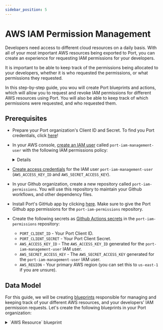 ```yaml
---
sidebar_position: 5
---
```


# AWS IAM Permission Management

Developers need access to different cloud resources on a daily basis. With all of your most important AWS resources being exported to Port, you can create an experience for requesting IAM permissions for your developers.

It is important to be able to keep track of the permissions being allocated to your developers, whether it is who requested the permissions, or what permissions they requested.

In this step-by-step guide, you wou will create Port blueprints and actions, which will allow you to request and revoke IAM permissions for different AWS resources using Port. You will also be able to keep track of which permissions were requested, and who requested them.

## Prerequisites
- Prepare your Port organization's Client ID and Secret. To find you Port credentials, click [here](/docs/build-your-software-catalog/sync-data-to-catalog/api/api.md#find-your-port-credentials)!
- In your AWS console, [create an IAM user](https://docs.aws.amazon.com/IAM/latest/UserGuide/id_users_create.html) called `port-iam-management-user` with the following IAM permissions policy:
    <details>

        <summary>IAM policy json </summary>

        ```json showLineNumber
        {
            "Version": "2012-10-17",
            "Statement": [
                {
                    "Effect": "Allow",
                    "Action": [
                        "iam:CreateRole",
                        "iam:UpdateRole",
                        "iam:DeleteRole",
                        "iam:AttachRolePolicy",
                        "iam:DetachRolePolicy"
                    ],
                    "Resource": "*"
                }
            ]
        }
        ```
    </details>
- [Create access credentials](https://docs.aws.amazon.com/IAM/latest/UserGuide/id_credentials_access-keys.html) for the IAM user `port-iam-management-user` (`AWS_ACCESS_KEY_ID` and `AWS_SECRET_ACCESS_KEY`).

- In your Github organization, create a new repository called `port-iam-permissions`. You will use this repository to maintain your Github workflows, and other dependency files.

- Install Port's GitHub app by clicking [here](https://github.com/apps/getport-io/installations/new). Make sure to give the Port Github app permissions for the `port-iam-permissions` repository.

- Create the following secrets as [Github Actions secrets](https://docs.github.com/en/actions/security-guides/using-secrets-in-github-actions) in the `port-iam-permissions` repository:
    - `PORT_CLIENT_ID` - Your Port Client ID.
    - `PORT_CLIENT_SECRET` - Your Port Client Secret.
    - `AWS_ACCESS_KEY_ID` - The `AWS_ACCESS_KEY_ID` generated for the `port-iam-management-user` IAM user.
    - `AWS_SECRET_ACCESS_KEY` - The `AWS_SECRET_ACCESS_KEY` generated for the `port-iam-management-user` IAM user.
    - `AWS_REGION` - Your primary AWS region (you can set this to `us-east-1` if you are unsure).

## Data Model
For this guide, we will be creating [blueprints](/docs/build-your-software-catalog/define-your-data-model/define-your-data-model.md) responsible for managing and keeping track of your different AWS resources, and your developers' IAM permission requests. 
Let's create the following blueprints in your Port organization:

<details>
    <summary>`AWS Resource` blueprint</summary>

    The entities of this blueprint will represent different AWS resources we want to manage IAM permissions for.
    
    ```json showLineNumber
    {
        "identifier": "aws_resource",
        "title": "AWS Resource",
        "icon": "AWS",
        "schema": {
            "properties": {
                "tags": {
                    "items": {
                        "type": "object"
                    },
                    "title": "Tags",
                    "type": "array",
                    "icon": "DefaultProperty"
                },
                "resource_type": {
                    "icon": "DefaultProperty",
                    "title": "Resource Type",
                    "type": "string",
                    "enum": [
                        "S3",
                        "EC2"
                    ],
                    "enumColors": {
                        "S3": "blue",
                        "EC2": "green"
                    }
                }
            },
            "required": []
        },
        "mirrorProperties": {},
        "calculationProperties": {},
        "aggregationProperties": {},
        "relations": {}
    }
    ```
    </details>

<details>
    <summary>`IAM Permissions` blueprint</summary>

    The entities of this blueprint will represent different AWS IAM permissions that can be associated to an IAM Policy (`s3:DeleteBucket`, `s3:PutObject`, `ec2:StopInstances`, `ec2:TerminateInstances`).

    ```json showLineNumber
    {
        "identifier": "iamPermissions",
        "title": "IAM Permissions",
        "icon": "Lock",
        "schema": {
            "properties": {
                "resource_type": {
                    "icon": "AWS",
                    "title": "Resource Type",
                    "type": "string",
                    "enum": [
                        "S3",
                        "EC2"
                    ],
                    "enumColors": {
                        "S3": "lightGray",
                        "EC2": "lightGray"
                    }
                }
            },
            "required": []
        },
        "mirrorProperties": {},
        "calculationProperties": {},
        "aggregationProperties": {},
        "relations": {}
    }
    ```
    </details>


<details>
    <summary>`Provisioned Permissions` blueprint</summary>

    The entities of this blueprint will represent the permissions which were created and managed using Port.

    ```json showLineNumber
    {
        "identifier": "provisioned_permissions",
        "description": "This blueprint represents a set of provisioned permissions for some AWS resource",
        "title": "Provisioned Permissions",
        "icon": "Lock",
        "schema": {
            "properties": {
                "requester": {
                    "title": "Requester",
                    "type": "string",
                    "format": "user",
                    "icon": "DefaultProperty"
                },
                "iam_policy": {
                    "title": "IAM Policy",
                    "type": "object",
                    "icon": "Lock",
                    "description": "The IAM policy given for this temporary permission"
                },
                "sign_in_url": {
                    "icon": "DefaultProperty",
                    "title": "Sign-in URL",
                    "type": "string",
                    "description": "The sign-in URL for this temporary permission",
                    "format": "url"
                },
                "policy_arn": {
                    "title": "Policy ARN",
                    "type": "string",
                    "icon": "DefaultProperty"
                },
                "role_arn": {
                    "title": "Role ARN",
                    "type": "string",
                    "icon": "DefaultProperty"
                }
            },
            "required": []
        },
        "mirrorProperties": {},
        "calculationProperties": {},
        "aggregationProperties": {},
        "relations": {
            "permissions": {
                "title": "Permissions",
                "target": "iamPermissions",
                "required": false,
                "many": true
            },
            "aws_resource": {
                "title": "AWS Resource",
                "target": "aws_resource",
                "required": false,
                "many": false
            }
        }
    }
    ```
    </details>

:::note
For this guide's simplicity, the blueprints above have pre-defined options for resource types, which are `EC2` and `S3`. 

The blueprints can be modified to support for any type of AWS resource by adding extra options to the `resource_type` properties, both in the `AWS Resource` and the `IAM Permissions` blueprints.
:::

<p align="center">
<img src='/img/build-your-software-catalog/sync-data-to-catalog/cloud-providers/aws/iam-permissions-data-model.png' width='75%' border='1px' />
</p>

## Actions
We want to be able to provision and revoke permissions for AWS resources from Port. To do so, we will need to create some [Port actions](/docs/create-self-service-experiences/create-self-service-experiences.md) in our Port organization. 

To do so, we will define Port actions using the Port UI. These actions will trigger Github workflows which will be used as our actions' backends.

### Actions backend - Github Workflows
As mentioned in the [prerequisites](#prerequisites), in this guide we will be using [Github actions](https://docs.github.com/en/actions) as a backend for our Port actions. To do this, we will create 2 Github workflow files, and 2 JSON files which will be used as templates for developer IAM permissions. 

The files mentioned above should be created in the `port-iam-permissions` repository you set up in the prerequisites section.

In the workflow files, we will be using the [AWS CLI](https://aws.amazon.com/cli/) to interact with AWS, and to create and delete the relevant resources when managing the IAM permissions using Port.

Create the following files your `port-iam-permissions` repository, in the correct folder as appears in the filename:

<details>
    <summary>`Create permissions for AWS resource` Github workflow</summary>

    This workflow is responsible for creating new IAM permissions for an AWS resource.

    ```yaml showLineNumber title=".github/workflows/create-iam-permissions.yaml"
    name: Create permissions for AWS resource
    on:
        workflow_dispatch:
            inputs:
                port_payload:
                    type: string
                    required: true
                    description: The Port Payload for triggering this action                

    jobs:
        create-iam-permissions:
            name: Create IAM permissions
            runs-on: ubuntu-latest
            env:
            POLICY_NAME: Permission-${{github.run_id}}
            steps:
                - uses: actions/checkout@v3
                with:
                    persist-credentials: true
                - name: Configure AWS Credentials
                uses: aws-actions/configure-aws-credentials@v4
                with:
                    aws-access-key-id: ${{ secrets.AWS_ACCESS_KEY_ID }}
                    aws-secret-access-key: ${{ secrets.AWS_SECRET_ACCESS_KEY }}
                    aws-region: ${{ secrets.AWS_REGION }}
                - name: Create JSON for permissions
                id: create-jsons
                run: |
                    permissions=$(echo '${{ inputs.port_payload }}' | jq -c '.payload.properties.permissions')
                    echo "PERMISSIONS_ARRAY=${permissions}" >> $GITHUB_OUTPUT
                    jq -r --argjson permissions "${permissions}" --arg resource "${{fromJson(inputs.port_payload).context.entity}}/*" '.Statement[0].Action=$permissions | .Statement[0].Resource=$resource' .github/templates/iamPolicyDocument.json > temp_policy_document.json
                    jq -r --arg aws_acc_id "${{ secrets.AWS_ACCOUNT_ID }}" '.Statement[0].Principal.AWS="arn:aws:iam::"+$aws_acc_id+":root"' .github/templates/iamTrustPolicy.json > temp_trust_policy.json
                - name: Apply policies and attachments
                id: apply-policies
                run: |
                    # Create the policy
                    policy_arn=$(aws iam create-policy --policy-name $POLICY_NAME --policy-document file://temp_policy_document.json --no-cli-pager | jq '.Policy.Arn')
                    echo ${policy_arn}
                    echo "POLICY_ARN=${policy_arn}" >> $GITHUB_OUTPUT
                    # Create the role with assume-role policy
                    echo "ROLE_ARN=$(aws iam create-role --role-name $POLICY_NAME --assume-role-policy-document file://temp_trust_policy.json --no-cli-pager | jq '.Role.Arn')" >> $GITHUB_OUTPUT
                    # Attach policy to the role
                    aws iam attach-role-policy --role-name $POLICY_NAME --policy-arn arn:aws:iam::${{ secrets.AWS_ACCOUNT_ID }}:policy/$POLICY_NAME
                - name: Create varialbes
                id: create-variables
                run: |
                    echo "POLICY=$(cat temp_policy_document.json | jq -c '.')" >> $GITHUB_OUTPUT
                    echo "SIGN_IN_URL=https://signin.aws.amazon.com/switchrole?account=${{ secrets.AWS_ACCOUNT_ID }}&roleName=${{ env.POLICY_NAME }}&displayName=${{ env.POLICY_NAME }}" >> $GITHUB_OUTPUT
                - name: "Report permission to Port 🚢"
                uses: port-labs/port-github-action@v1
                with:
                    clientId: ${{ secrets.PORT_CLIENT_ID }}
                    clientSecret: ${{ secrets.PORT_CLIENT_SECRET }}
                    identifier: ${{ env.POLICY_NAME }}
                    title: ${{ env.POLICY_NAME }}
                    blueprint: provisioned_permissions
                    properties: |
                    {
                        "iam_policy": ${{ steps.create-variables.outputs.POLICY }},
                        "requester": "${{ fromJson(inputs.port_payload).trigger.by.user.email }}",
                        "sign_in_url": "${{ steps.create-variables.outputs.SIGN_IN_URL }}",
                        "role_arn": ${{ steps.apply-policies.outputs.ROLE_ARN }},
                        "policy_arn": ${{ steps.apply-policies.outputs.POLICY_ARN }}
                    }
                    relations: |
                    {
                        "aws_resource": "${{ fromJson(inputs.port_payload).context.entity }}",
                        "permissions": ${{ steps.create-jsons.outputs.PERMISSIONS_ARRAY }}
                    }
                - uses: port-labs/port-github-action@v1
                with:
                    clientId: ${{ secrets.PORT_CLIENT_ID }}
                    clientSecret: ${{ secrets.PORT_CLIENT_SECRET }}
                    operation: PATCH_RUN
                    runId: ${{ fromJson(inputs.port_payload).context.runId}}
                    logMessage: |
                    Created permission for the AWS resource "${{ fromJson(inputs.port_payload).context.entity }}"🚀
                    Requester for this permission is: ${{ fromJson(inputs.port_payload).trigger.by.user.email }}
                    The sign-in URL: ${{ steps.create-variables.outputs.SIGN_IN_URL }}
    ```
</details>

<details>
    <summary>`Create permissions for AWS resource` Github workflow</summary>

    This workflow is responsible for deleting IAM permissions for an AWS resource.

    ```yaml showLineNumber title=".github/workflows/delete-iam-permissions.yaml"
   name: Delete IAM permissions for AWS resource
    on:
        workflow_dispatch:
            inputs:
                port_payload:
                    type: string
                    required: true
                    description: The Port Payload for triggering this action                

    jobs:
        delete-permissions:
            name: Delete IAM permissions
            runs-on: ubuntu-latest
            env:
            POLICY_ARN: ${{ fromJson(inputs.port_payload).payload.entity.properties.policy_arn }}
            steps:
                - uses: actions/checkout@v3
                with:
                    persist-credentials: true
                - name: Configure AWS Credentials
                uses: aws-actions/configure-aws-credentials@v4
                with:
                    aws-access-key-id: ${{ secrets.AWS_ACCESS_KEY_ID }}
                    aws-secret-access-key: ${{ secrets.AWS_SECRET_ACCESS_KEY }}
                    aws-region: ${{ secrets.AWS_REGION }}
                - name: Delete policies
                id: delete-policies
                run: |
                    # Detach the policy from the role
                    aws iam detach-role-policy --role-name ${{ fromJson(inputs.port_payload).context.entity }} --policy-arn ${{ env.POLICY_ARN }}
                    # Delete the policy
                    aws iam delete-policy --policy-arn "${{ env.POLICY_ARN }}" --no-cli-pager
                    # Delete the role
                    aws iam delete-role --role-name ${{ fromJson(inputs.port_payload).context.entity }} --no-cli-pager
                - name: "Delete permission from Port 🚢"
                uses: port-labs/port-github-action@v1
                with:
                    clientId: ${{ secrets.PORT_CLIENT_ID }}
                    clientSecret: ${{ secrets.PORT_CLIENT_SECRET }}
                    identifier: ${{ fromJson(inputs.port_payload).context.entity }}
                    operation: DELETE
                    blueprint: provisioned_permissions
                - uses: port-labs/port-github-action@v1
                with:
                    clientId: ${{ secrets.PORT_CLIENT_ID }}
                    clientSecret: ${{ secrets.PORT_CLIENT_SECRET }}
                    operation: PATCH_RUN
                    runId: ${{ fromJson(inputs.port_payload).context.runId}}
                    logMessage: |
                    Permission "${{ fromJson(inputs.port_payload).context.entity}}" has been deleted.
                    To get more information regarding this deletion, contact "${{ fromJson(inputs.port_payload).trigger.by.user.email }}".
    ```

</details> 

<details>
    <summary>IAM policy JSON template file</summary>

    This file will act as a template for the generated IAM policies.

    ```json showLineNumber title=".github/templates/iamPolicyDocument.yaml"
   {
        "Version": "2012-10-17",
        "Statement": [
            {
                "Effect": "Allow",
                "Action": [],
                "Resource": ""
            }
        ]
    }
    ```

</details> 
<details>
    <summary>IAM trust policy JSON template file</summary>

    This file will act as a template for the generated IAM trust policies.
    
    ***Replace the `<YOUR_AWS_ACCOUNT_ID>` with the AWS account ID you want to allocate permissions for.***

    ```json showLineNumber title=".github/templates/iamTrustPolicy.yaml"
    {
        "Version": "2012-10-17",
        "Statement": [
            {
                "Effect": "Allow",
                "Principal": {"AWS": "arn:aws:iam::<YOUR_AWS_ACCOUNT_ID>:root"}, 
                "Action": "sts:AssumeRole"
            }
        ]
    }

    ```

</details> 

### Creating the Port actions
After creating our backend in Github, we need to create the Port actions to trigger these workflows.

:::tip
Don't know how to create Port actions using JSONs in the Port UI?
Click [here](https://docs.getport.io/create-self-service-experiences/setup-ui-for-action/?configure=ui#configuring-actions-in-port)!
:::

Let's create the Port actions to tirgger the workflows we just created:
<details>
    <summary>`Request permissions` Port action</summary>

    This is a `DAY-2` action on the `AWS Resource` blueprint, for requesting and provisioning new IAM permissions.

    ***Replace the `<YOUR_GITHUB_ORG>` with your Github organization.***

    ```json showLineNumber
    {
        "identifier": "request_permissions",
        "title": "Request permissions",
        "icon": "Unlock",
        "userInputs": {
            "properties": {
                "permissions": {
                    "title": "Permissions",
                    "type": "array",
                    "items": {
                        "type": "string",
                        "format": "entity",
                        "blueprint": "iamPermissions",
                        "dataset": {
                            "combinator": "and",
                            "rules": [
                                {
                                    "property": "resource_type",
                                    "operator": "=",
                                    "value": {
                                    "jqQuery": ".entity.properties.resource_type"
                                    }
                                }
                            ]
                        }
                    }
                }
            },
            "required": [
            "permissions"
            ],
            "order": [
            "permissions"
            ]
        },
        "invocationMethod": {
            "type": "GITHUB",
            "org": "<YOUR_GITHUB_ORG>",
            "repo": "port-iam-permissions",
            "workflow": "create-iam-permissions.yaml",
            "omitUserInputs": true,
            "omitPayload": false,
            "reportWorkflowStatus": true
        },
        "trigger": "DAY-2",
        "description": "Request permissions for an AWS resource",
        "requiredApproval": false
    }
    ```
</details>

<details>
    <summary>`Revoke permissions` Port action</summary>

    This is a `DELETE` action on the `Provisioned Permissions` blueprint, for revoking IAM permissions.

    ***Replace the `<YOUR_GITHUB_ORG>` with your Github organization.***

    ```json showLineNumber
    {
        "identifier": "revoke_permissions",
        "title": "Revoke permissions",
        "icon": "Alert",
        "userInputs": {
            "properties": {},
            "required": []
        },
        "invocationMethod": {
            "type": "GITHUB",
            "org": "<YOUR_GITHUB_ORG>",
            "repo": "port-iam-permissions",
            "workflow": "delete-iam-permissions.yaml",
            "omitUserInputs": true,
            "omitPayload": false,
            "reportWorkflowStatus": true
        },
        "trigger": "DELETE",
        "description": "Revokes IAM permissions",
        "requiredApproval": false
    }
    ```
</details>

## Next Steps
- Install Port's AWS exporter
